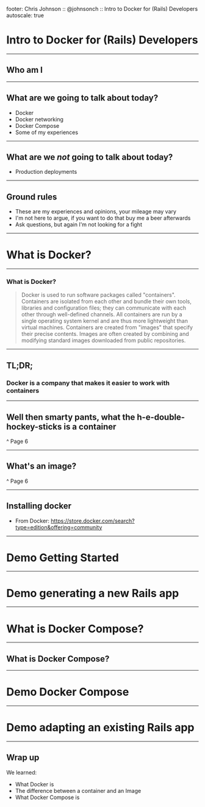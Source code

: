 footer: Chris Johnson :: @johnsonch :: Intro to Docker for (Rails) Developers
autoscale: true

# Intro to Docker for (Rails) Developers

---
## Who am I

---
## What are we going to talk about today?

* Docker
* Docker networking
* Docker Compose
* Some of my experiences

---
## What are we *not* going to talk about today?

* Production deployments


---
## Ground rules

* These are my experiences and opinions, your mileage may vary
* I'm not here to argue, if you want to do that buy me a beer afterwards
* Ask questions, but again I'm not looking for a fight

---
# What is Docker?

---
### What is Docker?

> Docker is used to run software packages called "containers". Containers are isolated from each other and bundle their own tools, libraries and configuration files; they can communicate with each other through well-defined channels. All containers are run by a single operating system kernel and are thus more lightweight than virtual machines. Containers are created from "images" that specify their precise contents. Images are often created by combining and modifying standard images downloaded from public repositories.

---
## TL;DR;
### Docker is a company that makes it easier to work with containers

---
## Well then smarty pants, what the h-e-double-hockey-sticks is a container

^ Page 6

---
## What's an image?

^ Page 6

---
## Installing docker
* From Docker: https://store.docker.com/search?type=edition&offering=community

---
# Demo Getting Started

---
# Demo generating a new Rails app

---
# What is Docker Compose?

---
## What is Docker Compose?



---
# Demo Docker Compose

---
# Demo adapting an existing Rails app

---
## Wrap up
We learned:
* What Docker is
* The difference between a container and an Image
* What Docker Compose is

